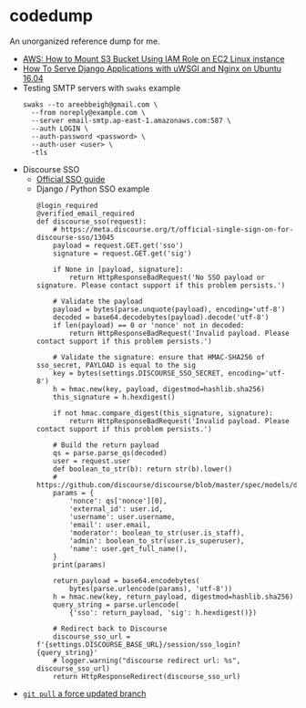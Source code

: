 # codedump
An unorganized reference dump for me.

- [AWS: How to Mount S3 Bucket Using IAM Role on EC2 Linux instance](https://medium.com/tensult/aws-how-to-mount-s3-bucket-using-iam-role-on-ec2-linux-instance-ad2afd4513ef)
- [How To Serve Django Applications with uWSGI and Nginx on Ubuntu 16.04](https://www.digitalocean.com/community/tutorials/how-to-serve-django-applications-with-uwsgi-and-nginx-on-ubuntu-16-04#install-and-configure-virtualenv-and-virtualenvwrapper)
- Testing SMTP servers with `swaks` example
  ```
  swaks --to areebbeigh@gmail.com \
    --from noreply@example.com \
    --server email-smtp.ap-east-1.amazonaws.com:587 \
    --auth LOGIN \
    --auth-password <password> \
    --auth-user <user> \
    -tls
  ```
- Discourse SSO
  - [Official SSO guide](https://meta.discourse.org/t/official-single-sign-on-for-discourse-sso/13045)
  - Django / Python SSO example
    ```python3
    @login_required
    @verified_email_required
    def discourse_sso(request):
        # https://meta.discourse.org/t/official-single-sign-on-for-discourse-sso/13045
        payload = request.GET.get('sso')
        signature = request.GET.get('sig')

        if None in [payload, signature]:
            return HttpResponseBadRequest('No SSO payload or signature. Please contact support if this problem persists.')

        # Validate the payload
        payload = bytes(parse.unquote(payload), encoding='utf-8')
        decoded = base64.decodebytes(payload).decode('utf-8')
        if len(payload) == 0 or 'nonce' not in decoded:
            return HttpResponseBadRequest('Invalid payload. Please contact support if this problem persists.')

        # Validate the signature: ensure that HMAC-SHA256 of sso_secret, PAYLOAD is equal to the sig
        key = bytes(settings.DISCOURSE_SSO_SECRET, encoding='utf-8')
        h = hmac.new(key, payload, digestmod=hashlib.sha256)
        this_signature = h.hexdigest()

        if not hmac.compare_digest(this_signature, signature):
            return HttpResponseBadRequest('Invalid payload. Please contact support if this problem persists.')

        # Build the return payload
        qs = parse.parse_qs(decoded)
        user = request.user
        def boolean_to_str(b): return str(b).lower()
        # https://github.com/discourse/discourse/blob/master/spec/models/discourse_single_sign_on_spec.rb
        params = {
            'nonce': qs['nonce'][0],
            'external_id': user.id,
            'username': user.username,
            'email': user.email,
            'moderator': boolean_to_str(user.is_staff),
            'admin': boolean_to_str(user.is_superuser),
            'name': user.get_full_name(),
        }
        print(params)

        return_payload = base64.encodebytes(
            bytes(parse.urlencode(params), 'utf-8'))
        h = hmac.new(key, return_payload, digestmod=hashlib.sha256)
        query_string = parse.urlencode(
            {'sso': return_payload, 'sig': h.hexdigest()})

        # Redirect back to Discourse
        discourse_sso_url = f'{settings.DISCOURSE_BASE_URL}/session/sso_login?{query_string}'
        # logger.warning("discourse redirect url: %s", discourse_sso_url)
        return HttpResponseRedirect(discourse_sso_url)
    ```
- [`git pull` a force updated branch](https://stackoverflow.com/questions/9813816/git-pull-after-forced-update)

